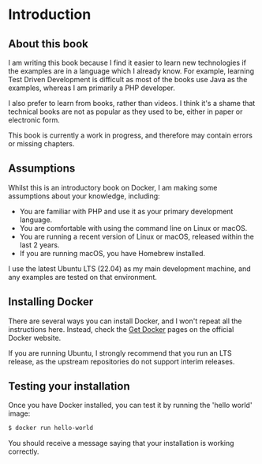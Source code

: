 # Introduction

## About this book

I am writing this book because I find it easier to learn new technologies if the examples are in a language which I already know. For example, learning Test Driven Development is difficult as most of the books use Java as the examples, whereas I am primarily a PHP developer.

I also prefer to learn from books, rather than videos. I think it's a shame that technical books are not as popular as they used to be, either in paper or electronic form.

This book is currently a work in progress, and therefore may contain errors or missing chapters.

## Assumptions

Whilst this is an introductory book on Docker, I am making some assumptions about your knowledge, including:

 * You are familiar with PHP and use it as your primary development language.
 * You are comfortable with using the command line on Linux or macOS.
 * You are running a recent version of Linux or macOS, released within the last 2 years.
 * If you are running macOS, you have Homebrew installed.

I use the latest Ubuntu LTS (22.04) as my main development machine, and any examples are tested on that environment.

## Installing Docker

There are several ways you can install Docker, and I won't repeat all the instructions here. Instead, check the [Get Docker](https://docs.docker.com/get-docker/) pages on the official Docker website.

If you are running Ubuntu, I strongly recommend that you run an LTS release, as the upstream repositories do not support interim releases.

## Testing your installation

Once you have Docker installed, you can test it by running the 'hello world' image:

```bash
$ docker run hello-world
```

You should receive a message saying that your installation is working correctly.
